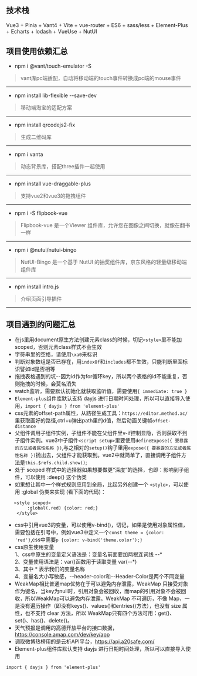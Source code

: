 <!--
 * @Author: 李一 yi_li_neu@neusoft.com
 * @Date: 2023-11-27 09:02:31
 * @LastEditors: 李一 375987927@qq.com
 * @LastEditTime: 2024-01-26 11:14:01
 * @FilePath: \year-report\README.md
 * @Description: 笔记汇总
-->
## 技术栈
Vue3 + Pinia + Vant4 + Vite + vue-router + ES6 + sass/less + Element-Plus + Echarts + lodash + VueUse + NutUI

## 项目使用依赖汇总
- npm i @vant/touch-emulator -S
> vant库pc端适配，自动将移动端的touch事件转换成pc端的mouse事件

***

- npm install lib-flexible --save-dev
> 移动端淘宝的适配方案

***

- npm install qrcodejs2-fix
> 生成二维码库

***

- npm i vanta
> 动态背景库，搭配three插件一起使用

***

- npm install vue-draggable-plus
> 支持vue2和vue3的拖拽组件

***

- npm i -S flipbook-vue
> Flipbook-vue 是一个Viewer 组件库，允许您在图像之间切换，就像在翻书一样

***

- npm i @nutui/nutui-bingo
> NutUI-Bingo 是一个基于 NutUI 的抽奖组件库，京东风格的轻量级移动端组件库

***

- npm install intro.js
> 介绍页面引导插件

***

## 项目遇到的问题汇总
- 在js里用document原生方法创建元素class的时候，切记`<style>`里不能加scoped，否则元素class样式不会生效
- 字符串里的空格，请使用`\xa0`来标识
- 判断对象数组是否已存在，用`indexOf`和`includes`都不生效，只能判断里面标识譬如id是否相等
- 拖拽表格遇到的坑--因为id作为for循环key，所以两个表格的id不能重复，否则拖拽的时候，会莫名消失
- watch监听，需要默认初始化就获取监听值，需要使用`{ immediate: true }`
- `Element-plus`组件库默认支持 dayjs 进行日期时间处理，所以可以直接导入使用，`import { dayjs } from 'element-plus'`
- css元素的offset-path属性，从路径生成工具：`https://editor.method.ac/`里获取画好的路径,ctrl+u弹出path里的d值，然后动画关键帧`offset-distance`
- 父组件调用子组件实例，子组件不能在父组件里v-if控制显隐，否则获取不到子组件实例。vue3中子组件`<script setup>`里要使用`defineExpose({ 要暴露的方法或者属性名称 })`,与之相对的`setup()`钩子里用`expose({ 要暴露的方法或者属性名称 })`抛出去，父组件才能获取到。vue2中就简单了，直接调用子组件方法是`this.$refs.child.show()`;
- 处于 scoped 样式中的选择器如果想要做更“深度”的选择，也即：影响到子组件，可以使用 :deep() 这个伪类
- 如果想让其中一个样式规则应用到全局，比起另外创建一个 `<style>`，可以使用 :global 伪类来实现 (看下面的代码)： 
``` 
   <style scoped>
        :global(.red) {color: red;}
    </style>
```
- css中引用vue3的变量，可以使用v-bind()，切记，如果是使用对象属性值，需要包括在引号中，例如vue3中定义一个`const theme = {color: 'red'}`,css中需要`p {color: v-bind('theme.color');}`
- css原生使用变量   
    1、css中原生的变量定义语法是：变量名前面要加两根连词线 --*  
    2、变量使用语法是：var()函数用于读取变量 var(--*)   
    3、其中 * 表示我们的变量名称    
    4、变量名大小写敏感，--header-color和--Header-Color是两个不同变量   
- WeakMap相比普通map优势在于可以避免内存泄露，WeakMap 只接受对象作为键名，当key为null时，引用对象会被回收，而map的引用对象不会被回收，所以WeakMap可以避免内存泄露。WeakMap 不可遍历，不像 Map，一是没有遍历操作（即没有keys()、values()和entries()方法），也没有 size 属性，也不支持 clear 方法，所以 WeakMap只有四个方法可用：get()、set()、has()、delete()。
- 天气预报是调用的高德开放平台的接口数据，https://console.amap.com/dev/key/app
- 调取微博热榜用的是云析API平台，https://api.a20safe.com/
- Element-plus组件库默认支持 dayjs 进行日期时间处理，所以可以直接导入使用
```
import { dayjs } from 'element-plus'
```